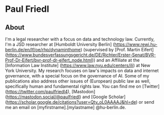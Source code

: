 # Paul Friedl

## About
I'm a legal researcher with a focus on data and technology law. Currently, I'm a JSD researcher at [Humboldt University Berlin] (https://www.rewi.hu-berlin.de/en/lf/oe/rhp/dynaminthome) (supervised by [Prof. Martin Eifert] (https://www.bundesverfassungsgericht.de/DE/Richter/Erster-Senat/BVR-Prof-Dr-Eifert/bvr-prof-dr-eifert_node.html)) and an Affiliate at the [Information Law Institute] (https://www.law.nyu.edu/centers/ili) at New York University. My research focuses on law's impacts on data and internet governance, with a special focus on the governance of AI. Some of my publications also address other issues of (European) public law as well, specifically human and fundamental rights law.
You can find me on [Twitter] (https://twitter.com/paulfriedl4), [Mastodon] (https://mastodon.social/@paulfriedl) and [Google Scholar] (https://scholar.google.de/citations?user=Qtv_oL0AAAAJ&hl=de) or send me an email on [myfirstname].[mylastname] @hu-berlin.de.
